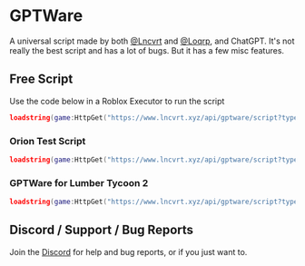 # GPTWare

A universal script made by both [@Lncvrt](https://github.com/Lncvrt) and [@Loqrp](https://github.com/Loqrp), and ChatGPT. It's not really the best script and has a lot of bugs. But it has a few misc features.

## Free Script

Use the code below in a Roblox Executor to run the script

```lua
loadstring(game:HttpGet("https://www.lncvrt.xyz/api/gptware/script?type=free"))()
```

### Orion Test Script

```lua
loadstring(game:HttpGet("https://www.lncvrt.xyz/api/gptware/script?type=orion"))()
```

### GPTWare for Lumber Tycoon 2

```lua
loadstring(game:HttpGet("https://www.lncvrt.xyz/api/gptware/script?type=lt2"))()
```

## Discord / Support / Bug Reports

Join the [Discord](https://discord.gg/EZTTvr27cA) for help and bug reports, or if you just want to.
